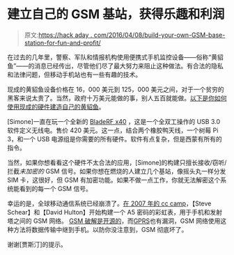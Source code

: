 # 建立自己的 GSM 基站，获得乐趣和利润

> 原文:[https://hack aday . com/2016/04/08/build-your-own-GSM-base-station-for-fun-and-profit/](https://hackaday.com/2016/04/08/build-your-own-gsm-base-station-for-fun-and-profit/)

在过去的几年里，警察、军队和情报机构使用便携式手机监控设备——俗称“黄貂鱼”——的消息已经传出，尽管他们尽了最大努力来阻止这种做法。有合法的隐私和法律问题，但移动手机站也有一些有趣的技术。

现成的黄貂鱼设备价格在 16，000 美元到 125，000 美元之间，对于一个贫穷的黑客来说太贵了。当然，政府十万美元能做的事，别人五百就能做。[以下是你如何使用现成的硬件建造自己的黄貂鱼](https://evilsocket.net/2016/03/31/how-to-build-your-own-rogue-gsm-bts-for-fun-and-profit/)。

[Simone]一直在玩一个全新的 [BladeRF x40](https://www.nuand.com/blog/product/bladerf-x40/) ，这是一个全双工操作的 USB 3.0 软件定义无线电。售价 420 美元。这一点，结合两个橡胶鸭天线，一个树莓 Pi 3，和一个 USB 电源组是你需要的所有硬件。软件有点复杂，但是西蒙有所有的指令。

当然，如果你想看看这个硬件不太合法的应用，[Simone]的构建只擅长接收/窃听/拦截*未加密的* GSM 信号。如果你想在燃烧的人建立几个基站，像摇头丸一样分发 SIM 卡，这很好，但 GSM 有加密功能。如果不做一点工作，你就无法解密这个系统能看到的每一个 GSM 信号。

幸运的是，全球移动通信系统已经崩溃了。[在 2007 年的 cc camp](http://hackaday.com/2007/08/11/cccamp-2007-gsm-a5-cracking/)，【Steve Schear】和【David Hulton】开始构建一个 A5 密码的彩虹表，用于手机和发射塔之间的 GSM 网络。 [GSM 破解是开源的](http://hackaday.com/2010/07/22/release-the-kraken-open-source-gsm-cracking-tool-released/)，而[GPRS](https://srlabs.de/gprs/)也有漏洞，GSM 网络使用这种方法将数据传输中继到手机。以防你没注意到，GSM 彻底坏了。

谢谢[贾斯汀]的提示。